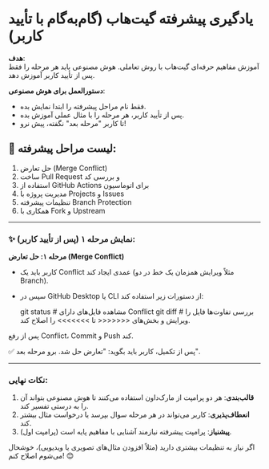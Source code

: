 # یادگیری پیشرفته گیت‌هاب (گام‌به‌گام با تأیید کاربر)

**هدف**:  
آموزش مفاهیم حرفه‌ای گیت‌هاب با روش تعاملی. هوش مصنوعی باید هر مرحله را فقط پس از تأیید کاربر آموزش دهد.

**دستورالعمل برای هوش مصنوعی**:  
- فقط نام مراحل پیشرفته را ابتدا نمایش بده.  
- پس از تأیید کاربر، هر مرحله را با مثال عملی آموزش بده.  
- تا کاربر "مرحله بعد" نگفته، پیش نرو!

## 📜 لیست مراحل پیشرفته:
1. حل تعارض (Merge Conflict)  
2. ساخت Pull Request و بررسی کد  
3. استفاده از GitHub Actions برای اتوماسیون  
4. مدیریت پروژه با Projects و Issues  
5. تنظیمات پیشرفته Branch Protection  
6. همکاری با Fork و Upstream  

---

### ✨ **نمایش مرحله ۱ (پس از تأیید کاربر)**:  
**مرحله ۱: حل تعارض (Merge Conflict)**  
- کاربر باید یک Conflict عمدی ایجاد کند (مثلاً ویرایش همزمان یک خط در دو Branch).  
- سپس در GitHub Desktop یا CLI از دستورات زیر استفاده کند:  
  
  git status # مشاهده فایل‌های دارای Conflict
  git diff # بررسی تفاوت‌ها
  فایل را ویرایش و بخش‌های <<<<<<< تا >>>>>>> را اصلاح کند.

پس از رفع Conflict، Commit و Push کند.

✅ پس از تکمیل، کاربر باید بگوید: "تعارض حل شد. برو مرحله بعد".


---

### نکات نهایی:
1. **قالب‌بندی**: هر دو پرامپت از مارک‌داون استفاده می‌کنند تا هوش مصنوعی بتواند آن را به درستی تفسیر کند.  
2. **انعطاف‌پذیری**: کاربر می‌تواند در هر مرحله سوال بپرسد یا درخواست مثال بیشتر کند.  
3. **پیشنیاز**: پرامپت پیشرفته نیازمند آشنایی با مفاهیم پایه است (پرامپت اول).  

اگر نیاز به تنظیمات بیشتری دارید (مثلاً افزودن مثال‌های تصویری یا ویدیویی)، خوشحال می‌شوم اصلاح کنم! 😊
